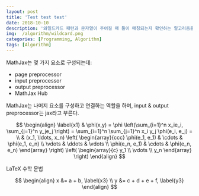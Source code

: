 ```yaml
---
layout: post
title: 'Test test test'
date: 2018-10-10
description: '와일드카드 패턴과 문자열이 주어질 때 둘이 매칭되는지 확인하는 알고리즘을 짜보자!'
img:  /algorithm/wildcard.png
categories: [Programming, Algorithm]
tags: [Algorithm]
---
```

MathJax는 몇 가지 요소로 구성되는데:
  * page preprocessor
  * input preprocessor
  * output preprocessor
  * MathJax Hub
  
MathJax는 나머지 요소를 구성하고 연결하는 역할을 하며, input & output preprocessor는 jax라고 부른다.      

$$
\begin{align} \label{x1}
  & \phi(x,y) = \phi \left(\sum_{i=1}^n x_ie_i, \sum_{j=1}^n y_je_j \right)
  = \sum_{i=1}^n \sum_{j=1}^n x_i y_j \phi(e_i, e_j) = \\
  & (x_1, \ldots, x_n) \left( \begin{array}{ccc}
      \phi(e_1, e_1) & \cdots & \phi(e_1, e_n) \\
      \vdots & \ddots & \vdots \\
      \phi(e_n, e_1) & \cdots & \phi(e_n, e_n)
    \end{array} \right)
  \left( \begin{array}{c}
      y_1 \\
      \vdots \\
      y_n
    \end{array} \right)
\end{align}
$$


LaTeX 수학 문법


$$ 
\begin{align}
x &= a + b, \label{x3} \\
y &= c + d + e + f, \label{y3}
\end{align}
$$
